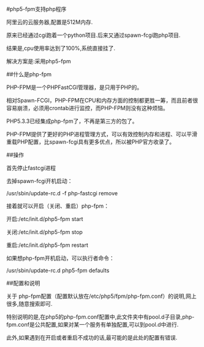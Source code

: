 #php5-fpm支持php程序

阿里云的云服务器,配置是512M内存.

原来已经通过cgi跑着一个python项目.后来又通过spawn-fcgi跑php项目.

结果是,cpu使用率达到了100%,系统直接挂了.

解决方案是:采用php5-fpm

##什么是php-fpm

PHP-FPM是一个PHPFastCGI管理器，是只用于PHP的。

相对Spawn-FCGI，PHP-FPM在CPU和内存方面的控制都更胜一筹，而且前者很容易崩溃，必须用crontab进行监控，而PHP-FPM则没有这种烦恼。

PHP5.3.3已经集成php-fpm了，不再是第三方的包了。

PHP-FPM提供了更好的PHP进程管理方式，可以有效控制内存和进程、可以平滑重载PHP配置，比spawn-fcgi具有更多优点，所以被PHP官方收录了。

##操作

首先停止fastcgi进程

去掉spawn-fcgi开机启动：

/usr/sbin/update-rc.d -f php-fastcgi remove

接着就可以开启（关闭、重启）php-fpm：

开启:/etc/init.d/php5-fpm start

关闭:/etc/init.d/php5-fpm  stop

重启:/etc/init.d/php5-fpm restart

如果想php-fpm开机启动，可以执行者命令：

/usr/sbin/update-rc.d php5-fpm defaults

##配置和说明

关于 php-fpm配置（配置默认放在/etc/php5/fpm/php-fpm.conf）的说明,网上很多,随意搜索即可.

特别说明的是,在php5的php-fpm.conf配置中,此文件夹中有pool.d子目录,php-fpm.conf是公共配置,如果对某一个服务有单独配置,可以到pool.d中进行.

此外,如果遇到在开启或者重启不成功的话,最可能的是此处的配置有错误.

